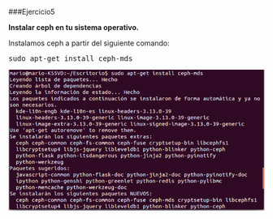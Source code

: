###Ejercicio5

**Instalar ceph en tu sistema operativo.**

Instalamos ceph a partir del siguiente comando:

<pre>sudo apt-get install ceph-mds</pre>

![](./img/5.png)
